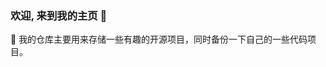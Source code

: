 ### 欢迎, 来到我的主页 👋

🧐 我的仓库主要用来存储一些有趣的开源项目，同时备份一下自己的一些代码项目。

<!--
**huarzone/huarzone** is a  repository because its `README.md` (this file) appears on your GitHub profile.

Here are some ideas to get you started:

- 🔭 I’m currently working on ...
- 🌱 I’m currently learning ...
- 👯 I’m looking to collaborate on ...
- 🤔 I’m looking for help with ...
- 💬 Ask me about ...
- 📫 How to reach me: ...
- 😄 Pronouns: ...
- ⚡ Fun fact: ...
-->
